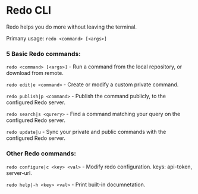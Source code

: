 # Redo CLI
Redo helps you do more without leaving the terminal.


Primany usage: `redo <command> [<args>]`

### 5 Basic Redo commands:

`redo <command> [<args>]`       -     Run a command from the local repository, or download from remote.

`redo edit|e <command>`         -     Create or modify a custom private command.

`redo publish|p <command>`      -     Publish the command publicly, to the configured Redo server.

`redo search|s <qurery>`        -     Find a command matching your query on the configured Redo server.

`redo update|u`                 -     Sync your private and public commands with the configured Redo server.



### Other Redo commands:

`redo configure|c <key> <val>`  -     Modify redo configuration. keys: api-token, server-url.

`redo help|-h <key> <val>`      -     Print built-in documnetation.
